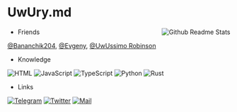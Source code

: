 # UwUry.md

<img align="right" src="https://github-readme-stats.vercel.app/api/top-langs?username=uwury&langs_count=5&title_color=8c977d&text_color=8c977d&bg_color=222222&border_color=8c977d55&border_radius=25" alt="Github Readme Stats" />

* Friends

[@Bananchik204](https://github.com/Bananchik204),
[@Evgeny](https://github.com/itsLameni),
[@UwUssimo Robinson](https://github.com/uwussimo)

* Knowledge

![HTML](https://img.shields.io/badge/-HTML5-222222?style=for-the-badge&logo=html5&logoColor=b67663)
![JavaScript](https://img.shields.io/badge/-JavaScript-222222?style=for-the-badge&logo=JavaScript&logoColor=b6ac63)
![TypeScript](https://img.shields.io/badge/-TypeScript-222222?style=for-the-badge&logo=TypeScript&logoColor=638bb6)
![Python](https://img.shields.io/badge/-Python-222222?style=for-the-badge&logo=Python&logoColor=6390b6)
![Rust](https://img.shields.io/badge/-Rust-222222?style=for-the-badge&logo=Rust&logoColor=97857d)

* Links

[![Telegram](https://img.shields.io/badge/-Telegram-222222?style=for-the-badge&logo=Telegram&logoColor=639ab6)](https://t.me/AlexiyRybin)
[![Twitter](https://img.shields.io/badge/-Twitter-222222?style=for-the-badge&logo=Twitter&logoColor=6396b6)](https://twitter.com/alexiy_rybin)
[![Mail](https://img.shields.io/badge/-Mail-222222?style=for-the-badge&logo=gmail&logoColor=b66467)](mailto:alexiy.rybin@gmail.com)
